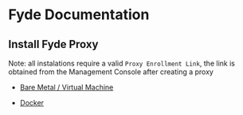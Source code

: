 # Fyde Documentation

## Install Fyde Proxy

Note: all instalations require a valid `Proxy Enrollment Link`, the link is obtained from the Management Console after creating a proxy

- [Bare Metal / Virtual Machine](fyde_proxy_bm_vm.md)

- [Docker](fyde_proxy_docker.md)
